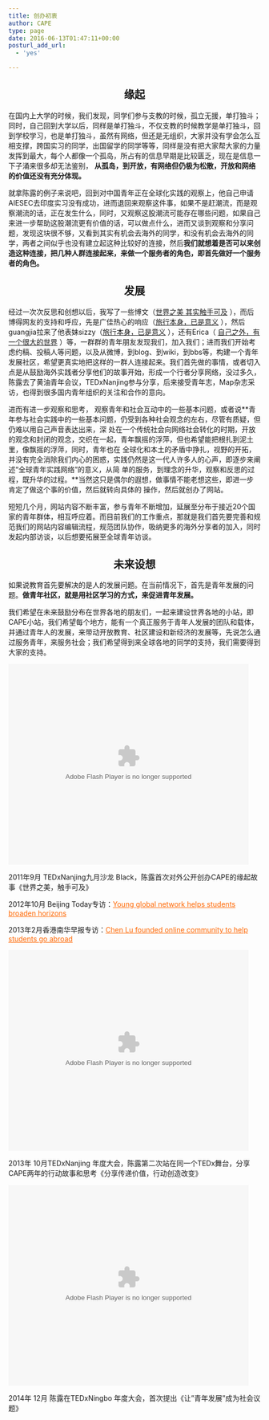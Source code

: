 ```yaml
---
title: 创办初衷
author: CAPE
type: page
date: 2016-06-13T01:47:11+00:00
posturl_add_url:
  - 'yes'

---
```

<h2 style="text-align: center;">
  缘起
</h2>

在国内上大学的时候，我们发现，同学们参与支教的时候，孤立无援，单打独斗；同时，自己回到大学以后，同样是单打独斗，不仅支教的时候教学是单打独斗，回到学校学习，也是单打独斗，虽然有网络，但还是无组织，大家并没有学会怎么互相支撑，跨国实习的同学，出国留学的同学等等，同样是没有把大家帮大家的力量发挥到最大，每个人都像一个孤岛，所占有的信息早期是比较匮乏，现在是信息一下子涌来很多却无法鉴别， **从孤岛，到开放，有网络但仍极为松散，开放和网络的价值还没有充分体现。**

就拿陈露的例子来说吧，回到对中国青年正在全球化实践的观察上，他自己申请AIESEC去印度实习没有成功，进而退回来观察这件事，如果不是赶潮流，而是观察潮流的话，正在发生什么，同时，又观察这股潮流可能存在哪些问题，如果自己来进一步帮助这股潮流更有价值的话，可以做点什么，进而又谈到观察和分享问题，发现这块很不够，又看到其实有机会去海外的同学，和没有机会去海外的同学，两者之间似乎也没有建立起这种比较好的连接，然后**我们就想着是否可以来创造这种连接，把几种人群连接起来，来做一个服务者的角色，即首先做好一个服务者的角色。**


<h2 style="text-align: center;">
  发展
</h2>

经过一次次反思和创想以后，我写了一些博文（[世界之美 其实触手可及][1] ），而后博得网友的支持和呼应，先是广佳热心的响应（<a title="Permalink to 旅行本身，已是意义" href="http://hicape.com/2011/07/the-meaning-of-journey/" rel="bookmark">旅行本身，已是意义</a> ），然后guangjia拉来了他表妹sizzy（<a title="Permalink to 旅行本身，已是意义" href="http://hicape.com/2011/07/the-meaning-of-journey/" rel="bookmark">旅行本身，已是意义</a> ），还有Erica（ <a title="Permalink to 自己之外，有一个很大的世界" href="http://hicape.com/2011/07/there-is-a-big-world-near-us/" rel="bookmark">自己之外，有一个很大的世界</a> ）等，一群群的青年朋友发现我们，加入我们；进而我们开始考虑约稿、投稿人等问题，以及从微博，到blog、到wiki，到bbs等，构建一个青年发展社区，希望更真实地把这样的一群人连接起来。我们首先做的事情，或者切入点是从鼓励海外实践者分享他们的故事开始，形成一个行者分享网络，没过多久，陈露去了黄油青年会议，TEDxNanjing参与分享，后来接受青年志，Map杂志采访，也得到很多国内青年组织的关注和合作的意向。 
 
进而有进一步观察和思考， 观察青年和社会互动中的一些基本问题，或者说**青年参与社会实践中的一些基本问题，仍受到各种社会观念的左右，尽管有质疑，但仍难以用自己声音表达出来，深 处在一个传统社会向网络社会转化的时期，开放的观念和封闭的观念，交织在一起，青年飘摇的浮萍，但也希望能把根扎到泥土里，像飘摇的浮萍，同时，青年也在 全球化和本土的矛盾中挣扎，视野的开拓，并没有完全消除我们内心的困惑，实践仍然是这一代人许多人的心声，即逐步来阐述“全球青年实践网络”的意义，从简 单的服务，到理念的升华，观察和反思的过程，既升华的过程。**当然这只是偶尔的遐想，做事情不能老想这些，即进一步肯定了做这个事的价值，然后就转向具体的 操作，然后就创办了网站。

短短几个月，网站内容不断丰富，参与青年不断增加，延展至分布于接近20个国家的青年群体，相互呼应着。而目前我们的工作重点，那就是我们首先要完善和规范我们的网站内容编辑流程，规范团队协作，吸纳更多的海外分享者的加入，同时发起内部访谈，以后想要拓展至全球青年访谈。

<h2 style="text-align: center;">
  未来设想
</h2>

如果说教育首先要解决的是人的发展问题。在当前情况下，首先是青年发展的问题。**做青年社区，就是用社区学习的方式，来促进青年发展。**

我们希望在未来鼓励分布在世界各地的朋友们，一起来建设世界各地的小站，即CAPE小站，我们希望每个地方，能有一个真正服务于青年人发展的团队和载体，并通过青年人的发展，来带动开放教育、社区建设和新经济的发展等，先说怎么通过服务青年，来服务社会；我们希望得到来全球各地的同学的支持，我们需要得到大家的支持。


<embed src="http://www.tudou.com/v/KPwLkqZKyfE/&bid=05&resourceId=0_05_05_99/v.swf" type="application/x-shockwave-flash" width="480" height="400">
</embed>

2011年9月 TEDxNanjing九月沙龙 Black，陈露首次对外公开创办CAPE的缘起故事《世界之美，触手可及》


2012年10月 Beijing Today专访：<span style="color: #ff6600;"><a style="color: #ff6600;" href="https://beijingtoday.com.cn/2012/11/young-global-network-helps-students-broaden-horizons/" target="_blank" rel="noopener noreferrer">Young global network helps students broaden horizons</a></span>

2013年2月香港南华早报专访：<span style="color: #ff6600;"><a style="color: #ff6600;" href="http://www.scmp.com/news/china/article/1151911/chen-lu-founded-online-community-help-students-go-abroad" target="_blank" rel="noopener noreferrer">Chen Lu founded online community to help students go abroad</a></span>


<embed src="http://player.youku.com/player.php/sid/XNjQwNjE4MTAw/v.swf" type="application/x-shockwave-flash" width="480" height="400" align="middle">
</embed>

2013年 10月TEDxNanjing 年度大会，陈露第二次站在同一个TEDx舞台，分享CAPE两年的行动故事和思考《分享传递价值，行动创造改变》


<embed src="https://imgcache.qq.com/tencentvideo_v1/playerv3/TPout.swf?max_age=86400&v=20161117&vid=r0146isdzkh&auto=0" type="application/x-shockwave-flash" width="480" height="400" align="middle">
</embed>

2014年 12月 陈露在TEDxNingbo 年度大会，首次提出《让&#8221;青年发展&#8221;成为社会议题》


 [1]: http://hicape.com/2011/07/its-easy-to-touch-the-world/

